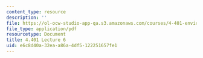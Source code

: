 ```yaml
---
content_type: resource
description: ''
file: https://ol-ocw-studio-app-qa.s3.amazonaws.com/courses/4-401-environmental-technologies-in-buildings-fall-2018/e6c8d40a32eaa86a4df5122251657fe1_MIT4_401F18_lec6.pdf
file_type: application/pdf
resourcetype: Document
title: 4.401 Lecture 6
uid: e6c8d40a-32ea-a86a-4df5-122251657fe1
---
```

